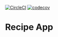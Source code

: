 [![CircleCI](https://circleci.com/gh/boskodjokic/RecipeApp.svg?style=svg)](https://circleci.com/gh/boskodjokic/RecipeApp)
[![codecov](https://codecov.io/gh/boskodjokic/RecipeApp/branch/main/graph/badge.svg?token=UJ21ZMU2RM)](https://codecov.io/gh/boskodjokic/RecipeApp)

# Recipe App